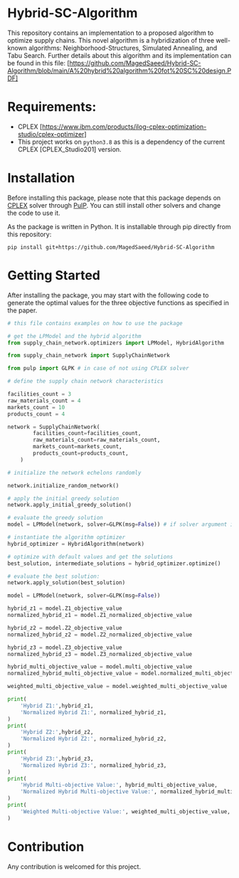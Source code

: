 # Hybrid-SC-Algorithm

This repository contains an implementation to a proposed algorithm to optimize supply chains. This novel algorithm is a hybridization  of three well-known algorithms: Neighborhood-Structures, Simulated Annealing, and Tabu Search. Further details about this algorithm and its implementation can be found in this file: [https://github.com/MagedSaeed/Hybrid-SC-Algorithm/blob/main/A%20hybrid%20algorithm%20fot%20SC%20design.PDF]

# Requirements:

- CPLEX [https://www.ibm.com/products/ilog-cplex-optimization-studio/cplex-optimizer]
- This project works on `python3.8` as this is a dependency of the current CPLEX [CPLEX_Studio201] version.


# Installation

Before installing this package, please note that this package depends on [CPLEX](https://www.ibm.com/products/ilog-cplex-optimization-studio/cplex-optimizer) solver through [PulP](https://github.com/coin-or/pulp). You can still install other solvers and change the code to use it. 

As the package is written in Python. It is installable through pip directly from this repository: 

```
pip install git+https://github.com/MagedSaeed/Hybrid-SC-Algorithm
```

# Getting Started

After installing the package, you may start with the following code to generate the optimal values for the three objective functions as specified in the paper.

```python
# this file contains examples on how to use the package

# get the LPModel and the hybrid algorithm
from supply_chain_network.optimizers import LPModel, HybridAlgorithm

from supply_chain_network import SupplyChainNetwork

from pulp import GLPK # in case of not using CPLEX solver

# define the supply chain network characteristics

facilities_count = 3
raw_materials_count = 4
markets_count = 10
products_count = 4

network = SupplyChainNetwork(
        facilities_count=facilities_count,
        raw_materials_count=raw_materials_count,
        markets_count=markets_count,
        products_count=products_count,
    )

# initialize the network echelons randomly

network.initialize_random_network()

# apply the initial greedy solution
network.apply_initial_greedy_solution()

# evaluate the greedy solution
model = LPModel(network, solver=GLPK(msg=False)) # if solver argument is not passed, CPLEX will be used by default

# instantiate the algorithm optimizer
hybrid_optimizer = HybridAlgorithm(network)

# optimize with default values and get the solutions
best_solution, intermediate_solutions = hybrid_optimizer.optimize()

# evaluate the best solution:
network.apply_solution(best_solution)

model = LPModel(network, solver=GLPK(msg=False))

hybrid_z1 = model.Z1_objective_value
normalized_hybrid_z1 = model.Z1_normalized_objective_value

hybrid_z2 = model.Z2_objective_value
normalized_hybrid_z2 = model.Z2_normalized_objective_value

hybrid_z3 = model.Z3_objective_value
normalized_hybrid_z3 = model.Z3_normalized_objective_value

hybrid_multi_objective_value = model.multi_objective_value
normalized_hybrid_multi_objective_value = model.normalized_multi_objective_value

weighted_multi_objective_value = model.weighted_multi_objective_value

print(
    'Hybrid Z1:',hybrid_z1,
    'Normalized Hybrid Z1:', normalized_hybrid_z1,
)
print(
    'Hybrid Z2:',hybrid_z2,
    'Normalized Hybrid Z2:', normalized_hybrid_z2,
)
print(
    'Hybrid Z3:',hybrid_z3,
    'Normalized Hybrid Z3:', normalized_hybrid_z3,
)
print(
    'Hybrid Multi-objective Value:', hybrid_multi_objective_value,
    'Normalized Hybrid Multi-objective Value:', normalized_hybrid_multi_objective_value,
)
print(
    'Weighted Multi-objective Value:', weighted_multi_objective_value,
)

```
# Contribution

Any contribution is welcomed for this project.


